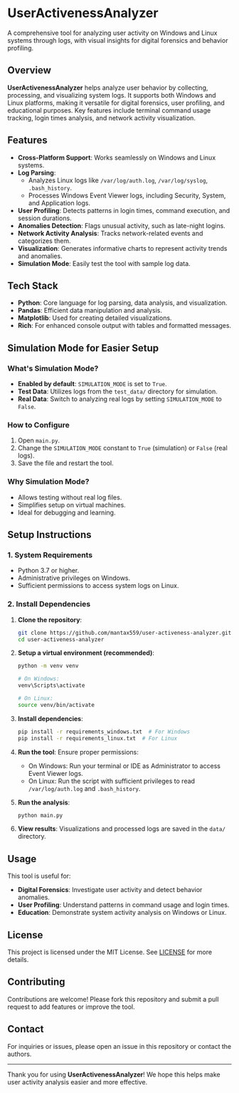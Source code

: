 # UserActivenessAnalyzer

A comprehensive tool for analyzing user activity on Windows and Linux systems through logs, with visual insights for digital forensics and behavior profiling.

## Overview

**UserActivenessAnalyzer** helps analyze user behavior by collecting, processing, and visualizing system logs. It supports both Windows and Linux platforms, making it versatile for digital forensics, user profiling, and educational purposes. Key features include terminal command usage tracking, login times analysis, and network activity visualization.

## Features

- **Cross-Platform Support**: Works seamlessly on Windows and Linux systems.
- **Log Parsing**:
  - Analyzes Linux logs like `/var/log/auth.log`, `/var/log/syslog`, `.bash_history`.
  - Processes Windows Event Viewer logs, including Security, System, and Application logs.
- **User Profiling**: Detects patterns in login times, command execution, and session durations.
- **Anomalies Detection**: Flags unusual activity, such as late-night logins.
- **Network Activity Analysis**: Tracks network-related events and categorizes them.
- **Visualization**: Generates informative charts to represent activity trends and anomalies.
- **Simulation Mode**: Easily test the tool with sample log data.

## Tech Stack

- **Python**: Core language for log parsing, data analysis, and visualization.
- **Pandas**: Efficient data manipulation and analysis.
- **Matplotlib**: Used for creating detailed visualizations.
- **Rich**: For enhanced console output with tables and formatted messages.

## Simulation Mode for Easier Setup

### What's Simulation Mode?
- **Enabled by default**: `SIMULATION_MODE` is set to `True`.
- **Test Data**: Utilizes logs from the `test_data/` directory for simulation.
- **Real Data**: Switch to analyzing real logs by setting `SIMULATION_MODE` to `False`.

### How to Configure
1. Open `main.py`.
2. Change the `SIMULATION_MODE` constant to `True` (simulation) or `False` (real logs).
3. Save the file and restart the tool.

### Why Simulation Mode?
- Allows testing without real log files.
- Simplifies setup on virtual machines.
- Ideal for debugging and learning.

## Setup Instructions

### 1. System Requirements
- Python 3.7 or higher.
- Administrative privileges on Windows.
- Sufficient permissions to access system logs on Linux.

### 2. Install Dependencies

1. **Clone the repository**:
   ```bash
   git clone https://github.com/mantax559/user-activeness-analyzer.git
   cd user-activeness-analyzer
   ```

2. **Setup a virtual environment (recommended)**:
   ```bash
   python -m venv venv
   
   # On Windows:
   venv\Scripts\activate
   
   # On Linux:
   source venv/bin/activate
   ```

3. **Install dependencies**:
   ```bash
   pip install -r requirements_windows.txt  # For Windows
   pip install -r requirements_linux.txt  # For Linux
   ```

4. **Run the tool**:
   Ensure proper permissions:
   - On Windows: Run your terminal or IDE as Administrator to access Event Viewer logs.
   - On Linux: Run the script with sufficient privileges to read `/var/log/auth.log` and `.bash_history`.

5. **Run the analysis**:
   ```bash
   python main.py
   ```

6. **View results**:
   Visualizations and processed logs are saved in the `data/` directory.

## Usage

This tool is useful for:
- **Digital Forensics**: Investigate user activity and detect behavior anomalies.
- **User Profiling**: Understand patterns in command usage and login times.
- **Education**: Demonstrate system activity analysis on Windows or Linux.

## License

This project is licensed under the MIT License. See [LICENSE](LICENSE.md) for more details.

## Contributing

Contributions are welcome! Please fork this repository and submit a pull request to add features or improve the tool.

## Contact

For inquiries or issues, please open an issue in this repository or contact the authors.

---

Thank you for using **UserActivenessAnalyzer**! We hope this helps make user activity analysis easier and more effective.
